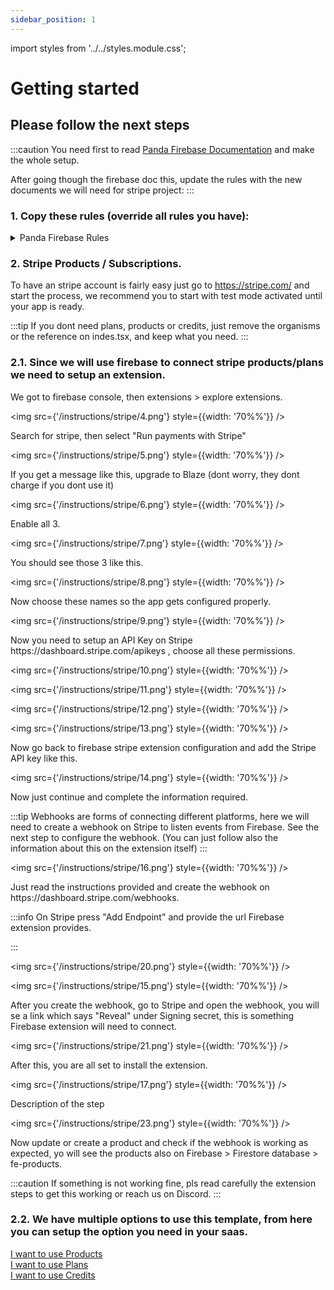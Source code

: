 ```yaml
---
sidebar_position: 1
---
```


import styles from '../../styles.module.css';

# Getting started 

<h2>Please follow the next steps</h2>

:::caution
You need first to read <a href="/docs/category/-tutorial---plus" >Panda Firebase Documentation</a> and make the whole setup.

After going though the firebase doc this, update the rules with the new documents we will need for stripe project:
:::


### 1. Copy these rules (override all rules you have):


<details>
  <summary>Panda Firebase Rules</summary>
  <code>
    {`
rules_version = '2';
service cloud.firestore {
  match /databases/{database}/documents {
     match /fe-my-drive/{uid} {
      allow read, delete, write: if request.auth.uid == uid;
      match /documents/{uid} {
        allow read, write, delete: if true;
      }
     }
     match /fe-newsletter/{uid} {
      allow read, write: if true;
     }
     match /fe-credits/{uid} {
      allow read: if true;
     }
     match /fe-credits-items/{uid} {
      allow read: if true;
     }
     match /fe-spendings/{uid} {
      allow read: if true;
      match /transactions/{uid} {
        allow read : if true;
      }
     }
     match /fe-credits/{uid} {
      allow read: if true;
     }
     match /fe-users/{uid} {
      allow read, write: if request.auth.uid == uid;
     }
     match /fe-hideouts/{uid} {
      allow read, write: if true;
     }
     match /fe-public-profiles/{uid} {
      allow read: if true;
      allow write: if request.auth.uid == uid;
     }
     match /fe-customers/{uid} {
      allow read, write: if request.auth.uid == uid;
      match /checkout_sessions/{uid} {
        allow read, write: if true;
      }
      match /cancel_subscriptions/{uid} {
        allow read, write: if true;
      }
      match /subscriptions/{uid} {
        allow read: if true;
      }
      match /payments/{uid} {
        allow read: if true;
      }
      match /credits_spendings/{uid} {
        allow read: if true;
        allow create: if true;
        allow update: if false;
      }
    }
    match /fe-products/{uid} {
      allow read: if true;
      match /prices/{uid} {
        allow read: if true;
      }
      match /tax_rates/{uid} {
        allow read: if true;
      }
    }
    match /fe-vault/{uid} {
      allow  write: if false;
      allow read: if true;
    }
  }
}
`}
</code>
</details>

### 2. Stripe Products / Subscriptions.

To have an stripe account is fairly easy just go to https://stripe.com/ and start the process, we recommend you
to start with test mode activated until your app is ready.


:::tip
If you dont need plans, products or credits, just remove the organisms or the reference on indes.tsx, and keep what you need.
:::

### 2.1. Since we will use firebase to connect stripe products/plans we need to setup an extension.
<div>
    <div className={styles.circle}></div> We got to firebase console, then extensions > explore extensions.
</div>

<img src={'/instructions/stripe/4.png'} style={{width: '70%%'}} />
<div>
    <div className={styles.circle}></div> Search for stripe, then select "Run payments with Stripe"
</div>

<img src={'/instructions/stripe/5.png'} style={{width: '70%%'}} />

<div>
    <div className={styles.circle}></div> If you get a message like this, upgrade to Blaze  (dont worry, they dont charge if you dont use it) 
</div>

<img src={'/instructions/stripe/6.png'} style={{width: '70%%'}} />

<div>
    <div className={styles.circle}></div>  Enable all 3. 
</div>

<img src={'/instructions/stripe/7.png'} style={{width: '70%%'}} />

<div>
    <div className={styles.circle}></div>  You should see those 3 like this. 
</div>

<img src={'/instructions/stripe/8.png'} style={{width: '70%%'}} />

<div>
    <div className={styles.circle}></div> Now choose these names so the app gets configured properly. 
</div>

<img src={'/instructions/stripe/9.png'} style={{width: '70%%'}} />

<div>
    <div className={styles.circle}></div> Now you need to setup an API Key on Stripe  https://dashboard.stripe.com/apikeys , choose all these permissions.
</div>

<img src={'/instructions/stripe/10.png'} style={{width: '70%%'}} />

<img src={'/instructions/stripe/11.png'} style={{width: '70%%'}} />

<img src={'/instructions/stripe/12.png'} style={{width: '70%%'}} />

<img src={'/instructions/stripe/13.png'} style={{width: '70%%'}} />

<div>
    <div className={styles.circle}></div>  Now go back to firebase stripe extension configuration and add the Stripe API key like this. 
</div>

<img src={'/instructions/stripe/14.png'} style={{width: '70%%'}} />

<div>
    <div className={styles.circle}></div> Now just continue and complete the information required.
</div>

:::tip
Webhooks are forms of connecting different platforms, here we will need to create a webhook on Stripe to listen events from Firebase.
 See the next step to configure the webhook. (You can just follow also the information about this on the extension itself)
:::

<img src={'/instructions/stripe/16.png'} style={{width: '70%%'}} />

<div>
    <div className={styles.circle}></div> Just read the instructions provided and create the webhook on https://dashboard.stripe.com/webhooks. 
</div>

:::info
On Stripe press "Add Endpoint" and provide the url Firebase extension provides.

:::

<img src={'/instructions/stripe/20.png'} style={{width: '70%%'}} />

<img src={'/instructions/stripe/15.png'} style={{width: '70%%'}} />

<div>
    <div className={styles.circle}></div> After you create the webhook, go to Stripe and open the webhook, you will se a link which says "Reveal" under Signing secret,
    this is something Firebase extension will need to connect.
</div>

<img src={'/instructions/stripe/21.png'} style={{width: '70%%'}} />

<div>
    <div className={styles.circle}></div> After this, you are all set to install the extension. 
</div>

<img src={'/instructions/stripe/17.png'} style={{width: '70%%'}} />

<div>
    <div className={styles.circle}></div> Description of the step 
</div>

<img src={'/instructions/stripe/23.png'} style={{width: '70%%'}} />

<div>
    <div className={styles.circle}></div> Now update or create a product and check if the webhook is working as expected, yo will see the products also on Firebase > Firestore database > fe-products. 
</div>

:::caution
If something is not working fine, pls read carefully the extension steps to get this working or reach us on Discord.
:::

### 2.2. We have multiple options to use this template, from here you can setup the option you need in your saas.

<div style={{fontSize:'25px'}}>
<a href="/docs/stripe/products" >I want to use Products</a>
</div>
<div style={{fontSize:'25px'}}>
<a href="/docs/stripe/plans" >I want to use Plans</a>
</div>
<div style={{fontSize:'25px'}}>
<a href="/docs/stripe/credits" >I want to use Credits</a>
</div>

<head>
<meta property="og:title" content="Getting started !"/>
<meta property="og:image" content="https://media.discordapp.net/attachments/1092919759911256125/1093321217630548058/download.png"/>
<meta property="og:description" content="Let's discover Blue Panda Plus less than 5 minutes."/>
<meta property="og:url" content="https://docu.blue-panda.dev/docs/intro"/>
</head>
